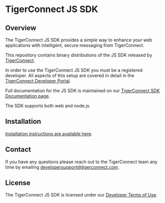 # TigerConnect JS SDK

## Overview

The TigerConnect JS SDK provides a simple way to enhance your web applications with intelligent, secure messaging from TigerConnect.

This repository contains binary distributions of the JS SDK released by [TigerConnect](https://tigerconnect.com/).

In order to use the TigerConnect JS SDK you must be a registered developer. All aspects of this setup are covered in detail in the [TigerConnect Developer Portal](https://developer.tigertext.com/docs).

Full documentation for the JS SDK is maintained on our [TigerConnect SDK Documentation page](https://tigerconnect.github.io/js-sdk).

The SDK supports both web and node.js.

## Installation

[Installation instructions are available here](https://tigerconnect.github.io/js-sdk/quickstart/js/installation).

## Contact

If you have any questions please reach out to the TigerConnect team any time by emailing [developersupport@tigerconnect.com](mailto:developersupport@tigerconnect.com?Subject=JS%20SDK%20Help).

## License

The TigerConnect JS SDK is licensed under our [Developer Terms of Use](https://tigerconnect.com/terms/end-user-terms-use-license-agreement/).
